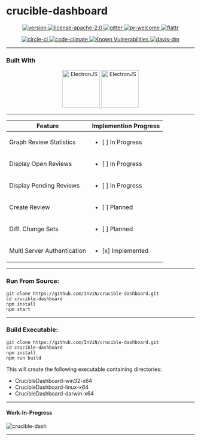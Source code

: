 # crucible-dashboard

<p align="center">
 <a href="https://raw.githubusercontent.com/InViN/crucible-dashboard/master/package.json">
  <img src="https://badge.fury.io/gh/InViN%2Fcrucible-dashboard.svg" alt="version" />
 </a>
 <a href="https://opensource.org/licenses/Apache-2.0">
  <img src="https://img.shields.io/badge/License-Apache%202.0-blue.svg" alt="license-apache-2.0" />
 </a>
 <a href="https://gitter.im/crucible-dashboard">
  <img src="https://badges.gitter.im/Join%20Chat.svg" alt="gitter" />
 </a>
 <a href="https://github.com/InViN/crucible-dashboard/pulls">
  <img src="https://img.shields.io/badge/PRs-welcome-brightgreen.svg" alt="pr-welcome" />
 </a>
  <a href="https://flattr.com/submit/auto?user_id=1nv1n&url=https://github.com/InViN/crucible-dashboard&title=crucible-dashboard&language=javascript&tags=github&category=software">
  <img src="http://api.flattr.com/button/flattr-badge-large.png" alt="flattr" />
 </a>
</p>
<p align="center">
 <a href="https://circleci.com/gh/InViN/crucible-dashboard">
  <img src="https://circleci.com/gh/InViN/crucible-dashboard.svg?style=shield" alt="circle-ci" />
 </a>
 <a href="https://codeclimate.com/github/InViN/crucible-dashboard/maintainability">
  <img src="https://api.codeclimate.com/v1/badges/a0494913c00643a957e4/maintainability" alt="code-climate"/>
 </a>
 <a href="https://snyk.io/test/github/InViN/crucible-dashboard">
  <img src="https://snyk.io/test/github/InViN/crucible-dashboard/badge.svg" alt="Known Vulnerabilities" data-canonical-src="https://snyk.io/test/github/InViN/crucible-dashboard" style="max-width:100%;" />
 </a>
 <a href="https://david-dm.org/InViN/crucible-dashboard">
  <img src="https://david-dm.org/InViN/crucible-dashboard.svg" alt="davis-dm" />
 </a>
</p>

---

### Built With

<p align="center">
 <a href="https://electronjs.org/">
  <img src="https://raw.githubusercontent.com/InViN/crucible-dashboard/master/resources/logo/electron-logo.svg?sanitize=true" alt="ElectronJS" height="100" width="100" />
 </a>
 <a href="https://getbootstrap.com/">
  <img src="https://raw.githubusercontent.com/InViN/crucible-dashboard/master/resources/logo/bootstrap-logo.svg?sanitize=true" alt="ElectronJS" height="100" width="100" />
 </a>
</p>

---

| Feature                     | Implemention Progress        |
| --------------------------- | ---------------------------- |
| Graph Review Statistics     | <ul><li>[ ] In Progress</li> |
| Display Open Reviews        | <ul><li>[ ] In Progress</li> |
| Display Pending Reviews     | <ul><li>[ ] In Progress</li> |
| Create Review               | <ul><li>[ ] Planned</li>     |
| Diff. Change Sets           | <ul><li>[ ] Planned</li>     |
| Multi Server Authentication | <ul><li>[x] Implemented</li> |

---

### Run From Source:
```
git clone https://github.com/InViN/crucible-dashboard.git
cd crucible-dashboard
npm install
npm start
```

---

### Build Executable:
```
git clone https://github.com/InViN/crucible-dashboard.git
cd crucible-dashboard
npm install
npm run build
```
This will create the following executable containing directories:
 - CrucibleDashboard-win32-x64
 - CrucibleDashboard-linux-x64
 - CrucibleDashboard-darwin-x64

---

#### Work-In-Progress
![crucible-dash](https://i.imgur.com/exBc6QZ.gif)

---
